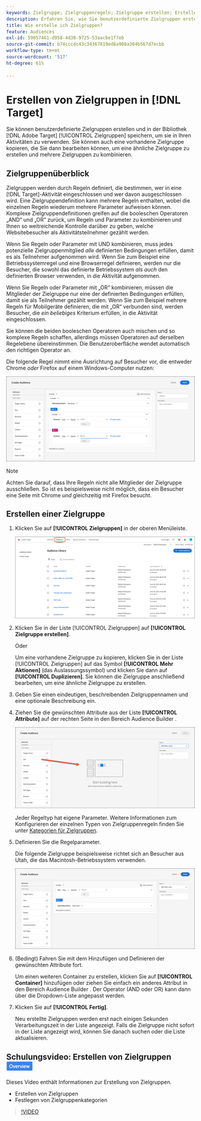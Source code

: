 ```yaml
---
keywords: Zielgruppe; Zielgruppenregeln; Zielgruppe erstellen; Erstellen von Zielgruppen
description: Erfahren Sie, wie Sie benutzerdefinierte Zielgruppen erstellen und in der Bibliothek  [!DNL Adobe Target] [!UICONTROL Audiences] speichern, um sie in Aktivitäten zu verwenden.
title: Wie erstelle ich Zielgruppen?
feature: Audiences
exl-id: 59057461-d958-4d38-9725-53aacbe1f7eb
source-git-commit: b74cccdc43c34367819ed8a908a304b567d7ecbb
workflow-type: tm+mt
source-wordcount: '517'
ht-degree: 61%

---
```


# Erstellen von Zielgruppen in [!DNL Target]

Sie können benutzerdefinierte Zielgruppen erstellen und in der Bibliothek [!DNL Adobe Target] [!UICONTROL Zielgruppen] speichern, um sie in Ihren Aktivitäten zu verwenden. Sie können auch eine vorhandene Zielgruppe kopieren, die Sie dann bearbeiten können, um eine ähnliche Zielgruppe zu erstellen und mehrere Zielgruppen zu kombinieren.

## Zielgruppenüberblick

Zielgruppen werden durch Regeln definiert, die bestimmen, wer in eine [!DNL Target]-Aktivität eingeschlossen und wer davon ausgeschlossen wird. Eine Zielgruppendefinition kann mehrere Regeln enthalten, wobei die einzelnen Regeln wiederum mehrere Parameter aufweisen können. Komplexe Zielgruppendefinitionen greifen auf die booleschen Operatoren „AND“ und „OR“ zurück, um Regeln und Parameter zu kombinieren und Ihnen so weitreichende Kontrolle darüber zu geben, welche Websitebesucher als Aktivitätsteilnehmer gezählt werden.

Wenn Sie Regeln oder Parameter mit UND kombinieren, muss jedes potenzielle Zielgruppenmitglied *alle* definierten Bedingungen erfüllen, damit es als Teilnehmer aufgenommen wird. Wenn Sie zum Beispiel eine Betriebssystemregel und eine Browserregel definieren, werden nur die Besucher, die sowohl das definierte Betriebssystem *als auch* den definierten Browser verwenden, in die Aktivität aufgenommen.

Wenn Sie Regeln oder Parameter mit „OR“ kombinieren, müssen die Mitglieder der Zielgruppe nur eine der definierten Bedingungen erfüllen, damit sie als Teilnehmer gezählt werden. Wenn Sie zum Beispiel mehrere Regeln für Mobilgeräte definieren, die mit „OR“ verbunden sind, werden Besucher, die *ein beliebiges* Kriterium erfüllen, in die Aktivität eingeschlossen.

Sie können die beiden booleschen Operatoren auch mischen und so komplexe Regeln schaffen, allerdings müssen Operatoren auf derselben Regelebene übereinstimmen. Die Benutzeroberfläche wendet automatisch den richtigen Operator an.

Die folgende Regel nimmt eine Ausrichtung auf Besucher vor, die entweder Chrome *oder* Firefox auf einem Windows-Computer nutzen:

![Zielgruppe erstellen](assets/audience_create.png)

>[!NOTE]
>
>Achten Sie darauf, dass Ihre Regeln nicht alle Mitglieder der Zielgruppe ausschließen. So ist es beispielsweise nicht möglich, dass ein Besucher eine Seite mit Chrome *und* gleichzeitig mit Firefox besucht.

## Erstellen einer Zielgruppe

1. Klicken Sie auf **[!UICONTROL Zielgruppen]** in der oberen Menüleiste.

   ![](assets/audiences_list.png)

1. Klicken Sie in der Liste [!UICONTROL Zielgruppen] auf **[!UICONTROL Zielgruppe erstellen]**.

   Oder

   Um eine vorhandene Zielgruppe zu kopieren, klicken Sie in der Liste [!UICONTROL Zielgruppen] auf das Symbol **[!UICONTROL Mehr Aktionen]** (das Auslassungssymbol) und klicken Sie dann auf **[!UICONTROL Duplizieren]**. Sie können die Zielgruppe anschließend bearbeiten, um eine ähnliche Zielgruppe zu erstellen.

1. Geben Sie einen eindeutigen, beschreibenden Zielgruppennamen und eine optionale Beschreibung ein.
1. Ziehen Sie die gewünschten Attribute aus der Liste **[!UICONTROL Attribute]** auf der rechten Seite in den Bereich Audience Builder .

   ![Attribute per Drag &amp; Drop verschieben](assets/drag-attribute.png)

   Jeder Regeltyp hat eigene Parameter. Weitere Informationen zum Konfigurieren der einzelnen Typen von Zielgruppenregeln finden Sie unter [Kategorien für Zielgruppen](/help/c-target/c-audiences/c-target-rules/target-rules.md#concept_E3A77E42F1644503A829B5107B20880D).

1. Definieren Sie die Regelparameter.

   Die folgende Zielgruppe beispielsweise richtet sich an Besucher aus Utah, die das Macintosh-Betriebssystem verwenden.

   ![Utah/Macintosh-Zielgruppe](assets/adience-builder.png)

1. (Bedingt) Fahren Sie mit dem Hinzufügen und Definieren der gewünschten Attribute fort.

   Um einen weiteren Container zu erstellen, klicken Sie auf **[!UICONTROL Container]** hinzufügen oder ziehen Sie einfach ein anderes Attribut in den Bereich Audience Builder . Der Operator (AND oder OR) kann dann über die Dropdown-Liste angepasst werden.

1. Klicken Sie auf **[!UICONTROL Fertig]**.

   Neu erstellte Zielgruppen werden erst nach einigen Sekunden Verarbeitungszeit in der Liste angezeigt. Falls die Zielgruppe nicht sofort in der Liste angezeigt wird, können Sie danach suchen oder die Liste aktualisieren.

## Schulungsvideo: Erstellen von Zielgruppen  ![Übersichtszeichen](/help/assets/overview.png)

Dieses Video enthält Informationen zur Erstellung von Zielgruppen.

* Erstellen von Zielgruppen
* Festlegen von Zielgruppenkategorien

>[!VIDEO](https://video.tv.adobe.com/v/17392)
